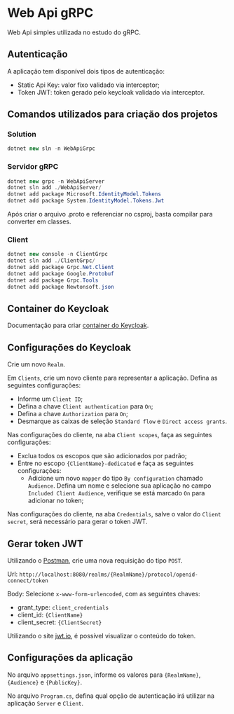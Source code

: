 # Web Api gRPC
Web Api simples utilizada no estudo do gRPC.

## Autenticação
A aplicação tem disponível dois tipos de autenticação:
* Static Api Key: valor fixo validado via interceptor;
* Token JWT: token gerado pelo keycloak validado via interceptor.

## Comandos utilizados para criação dos projetos
### Solution
```csharp
dotnet new sln -n WebApiGrpc
```

### Servidor gRPC
```csharp
dotnet new grpc -n WebApiServer
dotnet sln add ./WebApiServer/
dotnet add package Microsoft.IdentityModel.Tokens
dotnet add package System.IdentityModel.Tokens.Jwt
```

Após criar o arquivo .proto e referenciar no csproj, basta compilar para converter em classes.

### Client
```csharp
dotnet new console -n ClientGrpc
dotnet sln add ./ClientGrpc/
dotnet add package Grpc.Net.Client
dotnet add package Google.Protobuf
dotnet add package Grpc.Tools
dotnet add package Newtonsoft.json
```

## Container do Keycloak
Documentação para criar [container do Keycloak](https://www.keycloak.org/getting-started/getting-started-docker).

## Configurações do Keycloak
Crie um novo `Realm`.

Em `Clients`, crie um novo cliente para representar a aplicação. Defina as seguintes configurações:
* Informe um `Client ID`;
* Defina a chave `Client authentication` para `On`;
* Defina a chave `Authorization` para `On`;
* Desmarque as caixas de seleção `Standard flow` e `Direct access grants`.

Nas configurações do cliente, na aba `Client scopes`, faça as seguintes configurações:
* Exclua todos os escopos que são adicionados por padrão;
* Entre no escopo `{ClientName}-dedicated` e faça as seguintes configurações:
    * Adicione um novo `mapper` do tipo `By configuration` chamado `Audience`. Defina um nome e selecione sua aplicação no campo `Included Client Audience`, verifique se está marcado `On` para adicionar no token;

Nas configurações do cliente, na aba `Credentials`, salve o valor do `Client secret`, será necessário para gerar o token JWT.

## Gerar token JWT
Utilizando o [Postman](https://www.postman.com/downloads/), crie uma nova requisição do tipo `POST`.

Url: `http://localhost:8080/realms/{RealmName}/protocol/openid-connect/token`

Body: Selecione `x-www-form-urlencoded`, com as seguintes chaves:
* grant_type: `client_credentials`
* client_id: `{ClientName}`
* client_secret: `{ClientSecret}`

Utilizando o site [jwt.io](https://jwt.io/), é possível visualizar o conteúdo do token.

## Configurações da aplicação
No arquivo `appsettings.json`, informe os valores para `{RealmName}`, `{Audience}` e `{PublicKey}`.

No arquivo `Program.cs`, defina qual opção de autenticação irá utilizar na aplicação `Server` e `Client`.